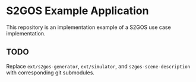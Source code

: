 # S2GOS Example Application

This repository is an implementation example of a S2GOS use case implementation.

## TODO

Replace `ext/s2gos-generator`, `ext/simulator`, and `s2gos-scene-description` with corresponding git submodules.

